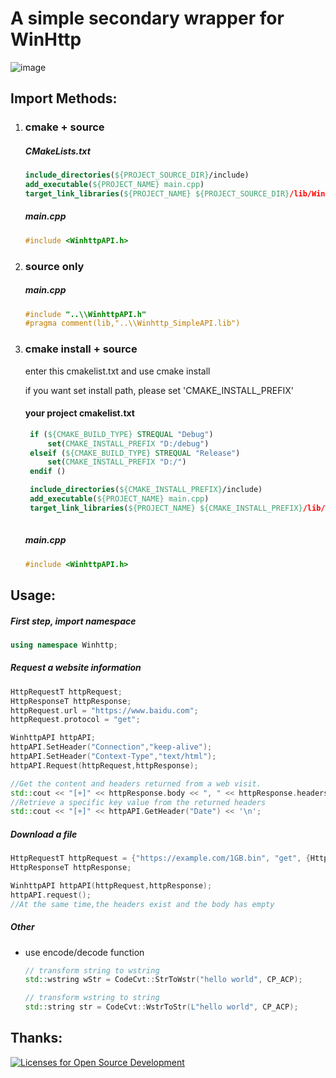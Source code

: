 # A simple secondary wrapper for WinHttp

![image](https://learn.microsoft.com/en-us/windows/win32/winhttp/images/art-winhttp3.png)
## Import Methods:
1. ### cmake + source
   ##### CMakeLists.txt
    ```cmake
    include_directories(${PROJECT_SOURCE_DIR}/include)
    add_executable(${PROJECT_NAME} main.cpp)
    target_link_libraries(${PROJECT_NAME} ${PROJECT_SOURCE_DIR}/lib/Winhttp_SimpleAPI.lib)
    ```
    ##### main.cpp
    ```c++
    #include <WinhttpAPI.h>
    ```
2. ### source only
   ##### main.cpp
    ```c++
    #include "..\\WinhttpAPI.h"
    #pragma comment(lib,"..\\Winhttp_SimpleAPI.lib")
    ```
3. ### cmake install + source
   enter this cmakelist.txt and use cmake install

   if you want set install path, please set 'CMAKE_INSTALL_PREFIX'
   #### your project cmakelist.txt
   ```cmake
    if (${CMAKE_BUILD_TYPE} STREQUAL "Debug")
        set(CMAKE_INSTALL_PREFIX "D:/debug")
    elseif (${CMAKE_BUILD_TYPE} STREQUAL "Release")
        set(CMAKE_INSTALL_PREFIX "D:/")
    endif ()

    include_directories(${CMAKE_INSTALL_PREFIX}/include)
    add_executable(${PROJECT_NAME} main.cpp)
    target_link_libraries(${PROJECT_NAME} ${CMAKE_INSTALL_PREFIX}/lib/Winhttp_SimpleAPI.lib)
       
   ```
   ##### main.cpp
   ```c++
   #include <WinhttpAPI.h>
   ```


## Usage:
##### First step, import namespace
```c++
using namespace Winhttp;
```
##### Request a website information
```c++
HttpRequestT httpRequest;
HttpResponseT httpResponse;
httpRequest.url = "https://www.baidu.com";
httpRequest.protocol = "get";

WinhttpAPI httpAPI;
httpAPI.SetHeader("Connection","keep-alive");
httpAPI.SetHeader("Context-Type","text/html");
httpAPI.Request(httpRequest,httpResponse);

//Get the content and headers returned from a web visit.
std::cout << "[+]" << httpResponse.body << ", " << httpResponse.headers << '\n';
//Retrieve a specific key value from the returned headers
std::cout << "[+]" << httpAPI.GetHeader("Date") << '\n';
```
##### Download a file
```c++
HttpRequestT httpRequest = {"https://example.com/1GB.bin", "get", {HttpRequestT::SaveMethodT::FILE_STREAM, "C:\\test.bin"}};
HttpResponseT httpResponse;

WinhttpAPI httpAPI(httpRequest,httpResponse);
httpAPI.request();
//At the same time,the headers exist and the body has empty
```
##### Other
- use encode/decode function
    ```c++
    // transform string to wstring
    std::wstring wStr = CodeCvt::StrToWstr("hello world", CP_ACP);
    
    // transform wstring to string
    std::string str = CodeCvt::WstrToStr(L"hello world", CP_ACP);
    ```

## Thanks:
[![Licenses for Open Source Development](https://img.shields.io/badge/JetBrains-Open%20Source%20License-white?logo=JetBrains&style=plastic)](https://www.jetbrains.com/community/opensource/#support)
